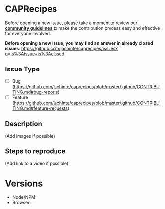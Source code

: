 # CAPRecipes

Before opening a new issue, please take a moment to review our [**community guidelines**](https://github.com/jachinte/caprecipes/blob/master/.github/CONTRIBUTING.md) to make the contribution process easy and effective for everyone involved.

**Before opening a new issue, you may find an answer in already closed issues**:
https://github.com/jachinte/caprecipes/issues?q=is%3Aissue+is%3Aclosed

## Issue Type

- [ ] Bug (https://github.com/jachinte/caprecipes/blob/master/.github/CONTRIBUTING.md#bug-reports)
- [ ] Feature (https://github.com/jachinte/caprecipes/blob/master/.github/CONTRIBUTING.md#feature-requests)

## Description

(Add images if possible)

## Steps to reproduce

(Add link to a video if possible)

# Versions

- Node/NPM:
- Browser:
